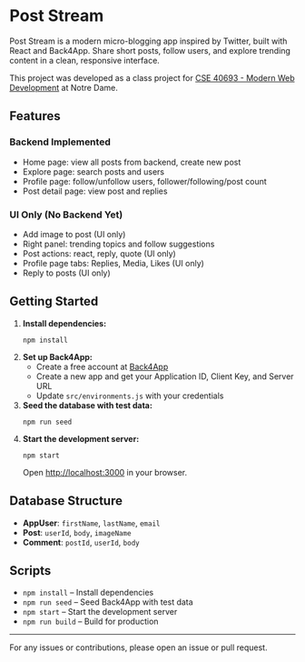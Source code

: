 # Post Stream

Post Stream is a modern micro-blogging app inspired by Twitter, built with React and Back4App. Share short posts, follow users, and explore trending content in a clean, responsive interface.

This project was developed as a class project for [CSE 40693 - Modern Web Development](https://www.coursicle.com/nd/courses/CSE/40693/) at Notre Dame.

## Features

### Backend Implemented
- Home page: view all posts from backend, create new post
- Explore page: search posts and users
- Profile page: follow/unfollow users, follower/following/post count
- Post detail page: view post and replies

### UI Only (No Backend Yet)
- Add image to post (UI only)
- Right panel: trending topics and follow suggestions
- Post actions: react, reply, quote (UI only)
- Profile page tabs: Replies, Media, Likes (UI only)
- Reply to posts (UI only)

## Getting Started

1. **Install dependencies:**
   ```
   npm install
   ```
2. **Set up Back4App:**
   - Create a free account at [Back4App](https://www.back4app.com/)
   - Create a new app and get your Application ID, Client Key, and Server URL
   - Update `src/environments.js` with your credentials
3. **Seed the database with test data:**
   ```
   npm run seed
   ```
4. **Start the development server:**
   ```
   npm start
   ```
   Open [http://localhost:3000](http://localhost:3000) in your browser.

## Database Structure
- **AppUser**: `firstName`, `lastName`, `email`
- **Post**: `userId`, `body`, `imageName`
- **Comment**: `postId`, `userId`, `body`

## Scripts
- `npm install` – Install dependencies
- `npm run seed` – Seed Back4App with test data
- `npm start` – Start the development server
- `npm run build` – Build for production

---

For any issues or contributions, please open an issue or pull request.
